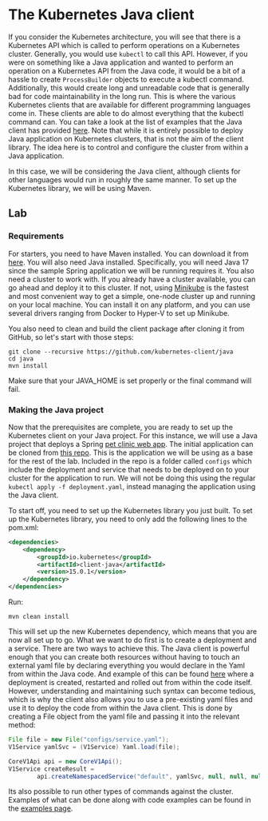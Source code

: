 # The Kubernetes Java client

If you consider the Kubernetes architecture, you will see that there is a Kubernetes API which is called to perform operations on a Kubernetes cluster. Generally, you would use `kubectl` to call this API. However, if you were on something like a Java application and wanted to perform an operation on a Kubernetes API from the Java code, it would be a bit of a hassle to create `ProcessBuilder` objects to execute a kubectl command. Additionally, this would create long and unreadable code that is generally bad for code maintainability in the long run. This is where the various Kubernetes clients that are available for different programming languages come in. These clients are able to do almost everything that the kubectl command can. You can take a look at the list of examples that the Java client has provided [here](https://github.com/kubernetes-client/java/tree/master/examples/examples-release-15/src/main/java/io/kubernetes/client/examples). Note that while it is entirely possible to deploy Java application on Kubernetes clusters, that is not the aim of the client library. The idea here is to control and configure the cluster from within a Java application.

In this case, we will be considering the Java client, although clients for other languages would run in roughly the same manner. To set up the Kubernetes library, we will be using Maven.

## Lab

### Requirements

For starters, you need to have Maven installed. You can download it from [here](https://maven.apache.org/download.cgi). You will also need Java installed. Specifically, you will need Java 17 since the sample Spring application we will be running requires it. You also need a cluster to work with. If you already have a cluster available, you can go ahead and deploy it to this cluster. If not, using [Minikube](https://minikube.sigs.k8s.io/docs/start/) is the fastest and most convenient way to get a simple, one-node cluster up and running on your local machine. You can install it on any platform, and you can use several drivers ranging from Docker to Hyper-V to set up Minikube.

You also need to clean and build the client package after cloning it from GitHub, so let's start with those steps:

```
git clone --recursive https://github.com/kubernetes-client/java
cd java
mvn install
```

Make sure that your JAVA_HOME is set properly or the final command will fail.

### Making the Java project

Now that the prerequisites are complete, you are ready to set up the Kubernetes client on your Java project. For this instance, we will use a Java project that deploys a Spring [pet clinic web app](https://github.com/spring-projects/spring-petclinic). The initial application can be cloned from [this repo](https://github.com/Phantom-Intruder/java-kubeclient). This is the application we will be using as a base for the rest of the lab. Included in the repo is a folder called `configs` which include the deployment and service that needs to be deployed on to your cluster for the application to run. We will not be doing this using the regular `kubectl apply -f deployment.yaml`, instead managing the application using the Java client.

To start off, you need to set up the Kubernetes library you just built. To set up the Kubernetes library, you need to only add the following lines to the pom.xml:

```xml
<dependencies>
    <dependency>
        <groupId>io.kubernetes</groupId>
        <artifactId>client-java</artifactId>
        <version>15.0.1</version>
    </dependency>
</dependencies>
```

Run:

```
mvn clean install
```

This will set up the new Kubernetes dependency, which means that you are now all set up to go. What we want to do first is to create a deployment and a service. There are two ways to achieve this. The Java client is powerful enough that you can create both resources without having to touch an external yaml file by declaring everything you would declare in the Yaml from within the Java code. And example of this can be found [here](https://github.com/kubernetes-client/java/blob/master/examples/examples-release-15/src/main/java/io/kubernetes/client/examples/DeployRolloutRestartExample.java) where a deployment is created, restarted and rolled out from within the code itself. However, understanding and maintaining such syntax can become tedious, which is why the client also allows you to use a pre-existing yaml files and use it to deploy the code from within the Java client. This is done by creating a File object from the yaml file and passing it into the relevant method:

```java
File file = new File("configs/service.yaml");
V1Service yamlSvc = (V1Service) Yaml.load(file);

CoreV1Api api = new CoreV1Api();
V1Service createResult =
        api.createNamespacedService("default", yamlSvc, null, null, null, null);
```

Its also possible to run other types of commands against the cluster. Examples of what can be done along with code examples can be found in the [examples page](https://github.com/kubernetes-client/java/wiki/3.-Code-Examples).